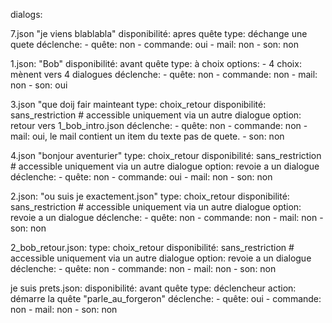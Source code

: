 dialogs:

7.json
"je viens blablabla"
    disponibilité: apres quête
    type: déchange une quete 
    déclenche:
      - quête: non
      - commande: oui
      - mail: non
      - son: non

1.json:
"Bob"
    disponibilité: avant quête
    type: à choix
    options:
      - 4 choix: mènent vers 4 dialogues 
    déclenche:
      - quête: non
      - commande: non
      - mail: non
      - son: oui

3.json
"que doij fair mainteant
    type: choix_retour
    disponibilité: sans_restriction  # accessible uniquement via un autre dialogue
    option: retour vers 1_bob_intro.json
    déclenche:
      - quête: non
      - commande: non
      - mail: oui, le mail contient un item du texte pas de quete.
      - son: non

4.json
 "bonjour aventurier"
    type: choix_retour
    disponibilité: sans_restriction  # accessible uniquement via un autre dialogue
    option: revoie a un dialogue
    déclenche:
      - quête: non
      - commande: oui
      - mail: non
      - son: non

2.json:
  "ou suis je exactement.json"
    type: choix_retour
    disponibilité: sans_restriction  # accessible uniquement via un autre dialogue
    option: revoie a un dialogue
    déclenche:
      - quête: non
      - commande: non
      - mail: non
      - son: non

  2_bob_retour.json:
    type: choix_retour
    disponibilité: sans_restriction  # accessible uniquement via un autre dialogue
    option: revoie a un dialogue
    déclenche:
      - quête: non
      - commande: non
      - mail: non
      - son: non

  je suis prets.json:
    disponibilité: avant quête
    type: déclencheur
    action: démarre la quête "parle_au_forgeron"
    déclenche:
      - quête: oui
      - commande: non
      - mail: non
      - son: non
